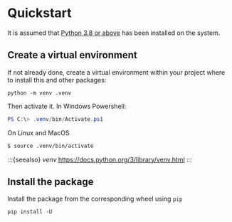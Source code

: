 # Quickstart

It is assumed that [Python 3.8 or above](https://www.python.org/) has been installed
on the system.

## Create a virtual environment

If not already done, create a virtual environment
within your project where to install this and other packages:

```shell
python -m venv .venv
```

Then activate it. In Windows Powershell:
```powershell
PS C:\> .venv/bin/Activate.ps1
```
On Linux and MacOS
```bash
$ source .venv/bin/activate
```

:::{seealso}
*venv* https://docs.python.org/3/library/venv.html
:::

## Install the package

Install the package from the corresponding wheel using `pip`
```shell
pip install -U 
```


